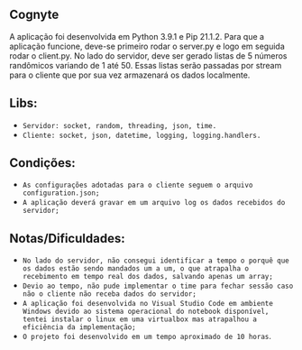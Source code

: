 ## Cognyte

A aplicação foi desenvolvida em Python 3.9.1 e Pip 21.1.2.
Para que a aplicação funcione, deve-se primeiro rodar o server.py e logo em seguida rodar o client.py. 
No lado do servidor, deve ser gerado listas de 5 números randômicos variando de 1 até 50. Essas listas serão passadas por stream para o cliente que por sua vez armazenará os dados localmente.

## Libs:

- `Servidor: socket, random, threading, json, time.`
- `Cliente: socket, json, datetime, logging, logging.handlers.`

## Condições: 

- `As configurações adotadas para o cliente seguem o arquivo configuration.json;`
- `A aplicação deverá gravar em um arquivo log os dados recebidos do servidor;`

## Notas/Dificuldades:

- `No lado do servidor, não consegui identificar a tempo o porquê que os dados estão sendo mandados um a um, o que atrapalha o recebimento em tempo real dos dados, salvando apenas um array;`
- `Devio ao tempo, não pude implementar o time para fechar sessão caso não o cliente não receba dados do servidor;`
- `A aplicação foi desenvolvida no Visual Studio Code em ambiente Windows devido ao sistema operacional do notebook disponível, tentei instalar o linux em uma virtualbox mas atrapalhou a eficiência da implementação;`
- `O projeto foi desenvolvido em um tempo aproximado de 10 horas`.
